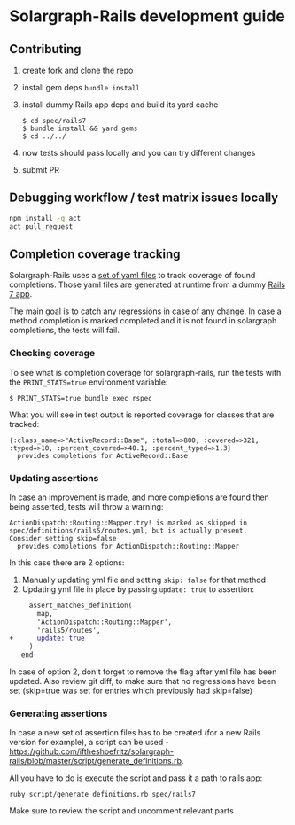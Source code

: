 # Solargraph-Rails development guide

## Contributing

1. create fork and clone the repo
2. install gem deps `bundle install`
3. install dummy Rails app deps and build its yard cache

    ```
    $ cd spec/rails7
    $ bundle install && yard gems
    $ cd ../../
    ```
4. now tests should pass locally and you can try different changes
5. submit PR

## Debugging workflow / test matrix issues locally

```sh
npm install -g act
act pull_request
```
## Completion coverage tracking

Solargraph-Rails uses a [set of yaml files](https://github.com/iftheshoefritz/solargraph-rails/tree/master/spec/definitions) to track coverage of found completions.
Those yaml files are generated at runtime from a dummy [Rails 7 app](https://github.com/iftheshoefritz/solargraph-rails/tree/master/spec/rails7).

The main goal is to catch any regressions in case of any change. In case a method completion is marked completed and it is not found in solargraph completions, the tests will fail.

### Checking coverage

To see what is completion coverage for solargraph-rails, run the tests with the `PRINT_STATS=true` environment variable:

```
$ PRINT_STATS=true bundle exec rspec
```

What you will see in test output is reported coverage for classes that are tracked:

```
{:class_name=>"ActiveRecord::Base", :total=>800, :covered=>321, :typed=>10, :percent_covered=>40.1, :percent_typed=>1.3}
  provides completions for ActiveRecord::Base
```

### Updating assertions

In case an improvement is made, and more completions are found then being asserted, tests will throw a warning:

```
ActionDispatch::Routing::Mapper.try! is marked as skipped in spec/definitions/rails5/routes.yml, but is actually present.
Consider setting skip=false
  provides completions for ActionDispatch::Routing::Mapper
```

In this case there are 2 options:
1. Manually updating yml file and setting `skip: false` for that method
2. Updating yml file in place by passing `update: true` to assertion:

```diff
     assert_matches_definition(
       map,
       'ActionDispatch::Routing::Mapper',
       'rails5/routes',
+      update: true
     )
   end
```

In case of option 2, don't forget to remove the flag after yml file has been updated. Also review git diff, to make sure that no regressions have been set (skip=true was set for entries which previously had skip=false)

### Generating assertions

In case a new set of assertion files has to be created (for a new Rails version for example), a script can be used - https://github.com/iftheshoefritz/solargraph-rails/blob/master/script/generate_definitions.rb.

All you have to do is execute the script and pass it a path to rails app:

```
ruby script/generate_definitions.rb spec/rails7
```

Make sure to review the script and uncomment relevant parts
